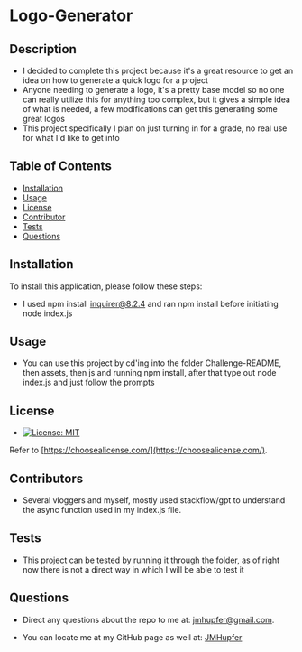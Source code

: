 # Logo-Generator

## Description

- I decided to complete this project because it's a great resource to get an idea on how to generate a quick logo for a project
- Anyone needing to generate a logo, it's a pretty base model so no one can really utilize this for anything too complex, but it gives a simple idea of what is needed, a few modifications can get this generating some great logos
- This project specifically I plan on just turning in for a grade, no real use for what I'd like to get into

## Table of Contents

- [Installation](#installation)
- [Usage](#usage)
- [License](#license)
- [Contributor](#contributors)
- [Tests](#tests)
- [Questions](#questions)

## Installation

To install this application, please follow these steps:

- I used npm install inquirer@8.2.4 and ran npm install before initiating node index.js

## Usage

- You can use this project by cd'ing into the folder Challenge-README, then assets, then js and running npm install, after that type out node index.js and just follow the prompts

## License

- [![License: MIT](https://img.shields.io/badge/License-MIT-yellow.svg)](https://opensource.org/licenses/MIT)

Refer to [https://choosealicense.com/](https://choosealicense.com/).

## Contributors

- Several vloggers and myself, mostly used stackflow/gpt to understand the async function used in my index.js file.

## Tests

- This project can be tested by running it through the folder, as of right now there is not a direct way in which I will be able to test it

## Questions

- Direct any questions about the repo to me at: jmhupfer@gmail.com.

- You can locate me at my GitHub page as well at: [JMHupfer](https://github.com/JMHupfer/)
